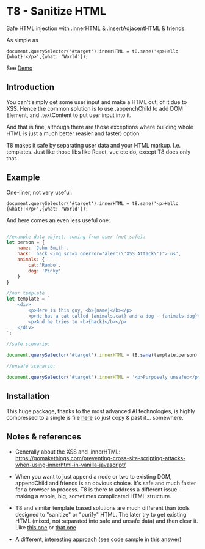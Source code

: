 # T8 - Sanitize HTML

Safe HTML  injection with .innerHTML &amp; .insertAdjacentHTML &amp; friends.

As simple as 

``` document.querySelector('#target').innerHTML = t8.sane('<p>Hello {what}!</p>',{what: 'World'}); ```

See [Demo](https://jsfiddle.net/kpion/wfzqvtmd/)


## Introduction

You can't simply get some user input and make a HTML out, of it due to XSS. Hence the common solution is to use .appenchChild to add DOM Element, and .textContent to put user input into it.

And that is fine, although there are those exceptions where building whole HTML is just a much better (easier and faster) option.

T8 makes it safe by separating user data and your HTML markup. I.e. templates. Just like those libs like React, vue etc do, except T8 does only that.

## Example

One-liner, not very useful: 

``` document.querySelector('#target').innerHTML = t8.sane('<p>Hello {what}!</p>',{what: 'World'}); ``` 

And here comes an even less useful one:

```js

//example data object, coming from user (not safe):
let person = {
    name: 'John Smith',
    hack: 'hack <img src=x onerror="alert(\'XSS Attack\')"> us',
    animals: {
        cat:'Rambo',
        dog: 'Pinky'
    }
}

//our template 
let template = `
    <div>
        <p>Here is this guy, <b>{name}</b></p> 
        <p>He has a cat called {animals.cat} and a dog - {animals.dog}</p> 
        <p>And he tries to <b>{hack}</b></p> 
    </div>
`;

//safe scenario: 

document.querySelector('#target').innerHTML = t8.sane(template,person);

//unsafe scenario: 

document.querySelector('#target').innerHTML = '<p>Purposely unsafe:</p>' + t8.raw(template,person);

```
## Installation 

This huge package, thanks to the most advanced AI technologies, is highly compressed to a single js file [here](#src/t8.js) so just copy &amp; past it... somewhere.

## Notes &amp; references

 - Generally about the XSS and .innerHTML:  https://gomakethings.com/preventing-cross-site-scripting-attacks-when-using-innerhtml-in-vanilla-javascript/

 - When you want to just append a node or two to existing DOM, appendChild and friends is an obvious choice. It's safe and much faster for a browser to process. T8 is there to address a different issue - making a whole, big, sometimes complicated HTML structure. 

 - T8 and similar template based solutions are much different than tools designed to "sanitize" or "purify" HTML. The later try to get existing HTML (mixed, not separated into safe and unsafe data) and then clear it. Like [this one](https://github.com/punkave/sanitize-html) or [that one](https://github.com/cure53/DOMPurify) 


 - A different, [interesting approach](https://stackoverflow.com/a/2947012/4568686) (see code sample in this answer)

